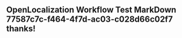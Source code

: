 <properties
ms.topic="hero-topic"
ms.test1="hero-topic"
ms.test2="test"/>

## OpenLocalization Workflow Test MarkDown 77587c7c-f464-4f7d-ac03-c028d66c02f7 thanks!
